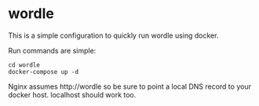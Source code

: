 # wordle

This is a simple configuration to quickly run wordle using docker.

Run commands are simple:

```docker
cd wordle
docker-compose up -d
```

Nginx assumes http://wordle so be sure to point a local DNS record to your docker host.
localhost should work too.
